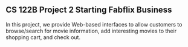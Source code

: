 ## CS 122B Project 2 Starting Fabflix Business

In this project, we provide Web-based interfaces to allow customers to browse/search for movie information, add interesting movies to their shopping cart, and check out.
